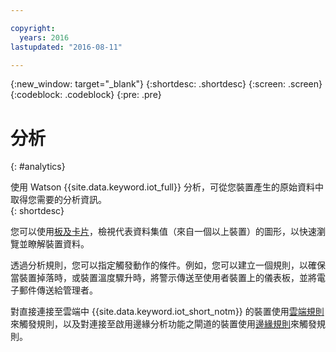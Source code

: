 ```yaml
---

copyright:
  years: 2016
lastupdated: "2016-08-11"

---
```


{:new_window: target="\_blank"}
{:shortdesc: .shortdesc}
{:screen: .screen}
{:codeblock: .codeblock}
{:pre: .pre}


# 分析
{: #analytics}  

使用 Watson {{site.data.keyword.iot_full}} 分析，可從您裝置產生的原始資料中取得您需要的分析資訊。  
{: shortdesc}

您可以使用[板及卡片](data_visualization.html)，檢視代表資料集值（來自一個以上裝置）的圖形，以快速瀏覽並瞭解裝置資料。

透過分析規則，您可以指定觸發動作的條件。例如，您可以建立一個規則，以確保當裝置掉落時，或裝置溫度驟升時，將警示傳送至使用者裝置上的儀表板，並將電子郵件傳送給管理者。

對直接連接至雲端中 {{site.data.keyword.iot_short_notm}} 的裝置使用[雲端規則](cloud_analytics.html)來觸發規則，以及對連接至啟用邊緣分析功能之閘道的裝置使用[邊緣規則](edge_analytics.html)來觸發規則。
